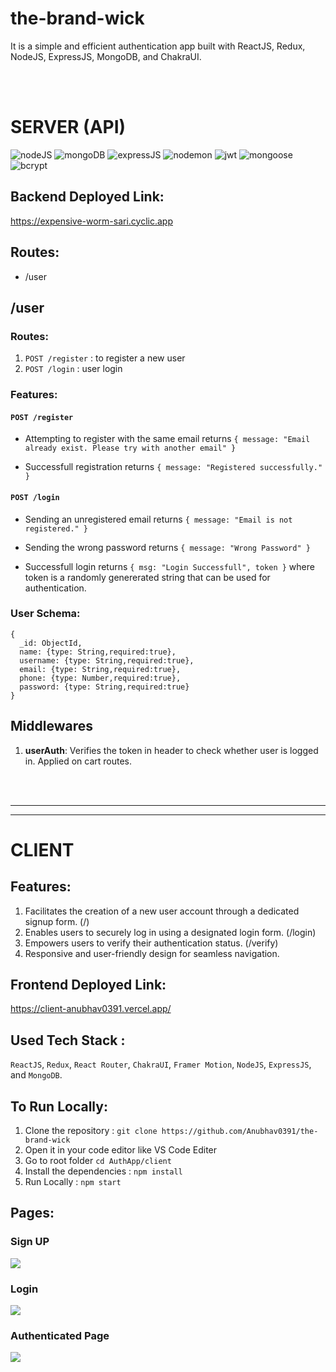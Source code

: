 # the-brand-wick

It is a simple and efficient authentication app built with ReactJS, Redux, NodeJS, ExpressJS, MongoDB, and ChakraUI.

<br/><br/>
# SERVER (API)
![nodeJS](https://img.shields.io/badge/Node.js-339933?style=for-the-badge&logo=nodedotjs&logoColor=white)
![mongoDB](https://img.shields.io/badge/MongoDB-000000?style=for-the-badge&logo=mongodb&logoColor=4EA94B)
![expressJS](https://img.shields.io/badge/Express.js-000000?style=for-the-badge&logo=express&logoColor=white)
![nodemon](https://img.shields.io/badge/Nodemon-000000?style=for-the-badge&logo=Nodemon&logoColor=76D04B)
![jwt](https://img.shields.io/badge/JWT-000000?style=for-the-badge&logo=JSON%20web%20tokens&logoColor=white)
![mongoose](https://img.shields.io/badge/Mongoose-000000?style=for-the-badge)
![bcrypt](https://img.shields.io/badge/Bcrypt-000000?style=for-the-badge)

## Backend Deployed Link:

https://expensive-worm-sari.cyclic.app

## Routes:

- /user

## /user

### Routes:

1. `POST /register` : to register a new user
2. `POST /login` : user login

### Features:

#### `POST /register`

- Attempting to register with the same email returns `{ message: "Email already exist. Please try with another email" }`

- Successfull registration returns `{ message: "Registered successfully." }`

#### `POST /login`

- Sending an unregistered email returns `{ message: "Email is not registered." }`

- Sending the wrong password returns `{ message: "Wrong Password" }`

* Successfull login returns `{ msg: "Login Successfull", token }` where token is a randomly genererated string that can be used for authentication.

### User Schema:

```
{
  _id: ObjectId,
  name: {type: String,required:true},
  username: {type: String,required:true},
  email: {type: String,required:true},
  phone: {type: Number,required:true},
  password: {type: String,required:true}
}
```

## Middlewares

1. **userAuth**: Verifies the token in header to check whether user is logged in. Applied on cart routes.


<br/><br/><hr/><hr/>


# CLIENT 

## Features: 

1. Facilitates the creation of a new user account through a dedicated signup form.   (/)
2. Enables users to securely log in using a designated login form.   (/login)
3. Empowers users to verify their authentication status.   (/verify)
4. Responsive and user-friendly design for seamless navigation.

## Frontend Deployed Link:

https://client-anubhav0391.vercel.app/

## Used Tech Stack :

`ReactJS`, `Redux`, `React Router`, `ChakraUI`, `Framer Motion`, `NodeJS`, `ExpressJS`, and `MongoDB`. 

## To Run Locally:

1. Clone the repository : `git clone https://github.com/Anubhav0391/the-brand-wick`
2. Open it in your code editor like VS Code Editer
3. Go to root folder `cd AuthApp/client`
4. Install the dependencies : `npm install`
5. Run Locally : `npm start`

## Pages:

### Sign UP 
<img src="https://i.ibb.co/mhN5d7L/login.png"/>

### Login
<img src="https://i.ibb.co/2Y9XpsJ/Login2.png"/>

### Authenticated Page
<img src="https://i.ibb.co/gySc3vm/token.png"/>
